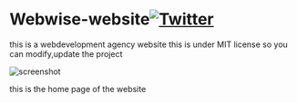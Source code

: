 # Webwise-website[![Twitter](https://img.shields.io/twitter/url?style=social&url=https%3A%2F%2Fgithub.com%2FAlok-joseph%2FWebwise-website)](https://twitter.com/intent/tweet?text=Wow:&url=https%3A%2F%2Fgithub.com%2FAlok-joseph%2FWebwise-website)
this is a webdevelopment agency website
this is under MIT license so you can modify,update the  project

![screenshot](https://user-images.githubusercontent.com/98444143/154275139-b4a74650-5ea3-494b-ba0f-562c98ff2a5a.png)

this is the home page of the website

